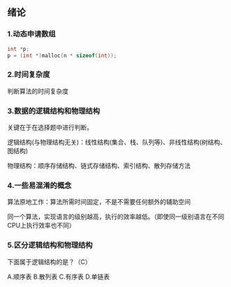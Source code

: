## 绪论

### 1.动态申请数组

```c
int *p;
p = (int *)malloc(n * sizeof(int));
```

### 2.时间复杂度

判断算法的时间复杂度

### 3.数据的逻辑结构和物理结构

关键在于在选择题中进行判断。

逻辑结构(与物理结构无关)：线性结构(集合、栈、队列等)、非线性结构(树结构、图结构)

物理结构：顺序存储结构、链式存储结构、索引结构、散列存储方法

### 4.一些易混淆的概念

算法原地工作：算法所需时间固定，不是不需要任何额外的辅助空间

同一个算法，实现语言的级别越高，执行的效率越低。（即使同一级别语言在不同CPU上执行效率也不同）

### 5.区分逻辑结构和物理结构

下面属于逻辑结构的是？（C）

A.顺序表		B.散列表		C.有序表		D.单链表
